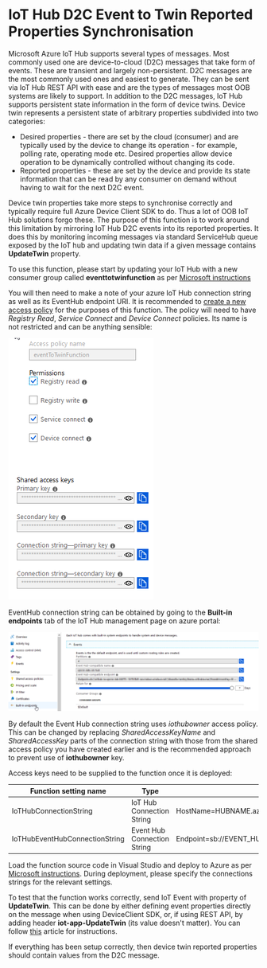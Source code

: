 # IoT Hub D2C Event to Twin Reported Properties Synchronisation

Microsoft Azure IoT Hub supports several types of messages. Most commonly used one are 
device-to-cloud (D2C) messages that take form of events. 
These are transient and largely non-persistent. D2C messages are the most 
commonly used ones and easiest to generate. They can be sent via IoT Hub REST API 
with ease and are the types of messages most OOB systems are likely to support.
In addition to the D2C messages, IoT Hub supports persistent state information in the form of device twins.
Device twin represents a persistent state of arbitrary properties subdivided into two categories:
* Desired properties - there are set by the cloud (consumer) and are typically used by 
the device to change its operation - for example, polling rate, operating mode etc. 
Desired properties allow device operation to be dynamically controlled without changing its code. 
* Reported properties - these are set by the device and provide its state information 
that can be read by any consumer on demand without having to wait for the next D2C event. 

Device twin properties take more steps to synchronise correctly and typically require 
full Azure Device Client SDK to do. Thus a lot of OOB IoT Hub solutions forgo these. 
The purpose of this function is to work around this limitation by mirroring IoT Hub D2C 
events into its reported properties. It does this by monitoring incoming messages via standard
ServiceHub queue exposed by the IoT hub and updating twin data if a given message contains **UpdateTwin** property.

To use this function, please start by updating your IoT Hub with a new consumer group called **eventtotwinfunction** as per [Microsoft instructions](https://github.com/MicrosoftDocs/azure-docs/blob/master/includes/iot-hub-get-started-create-consumer-group.md)

You will then need to make a note of your azure IoT Hub connection string as well as 
its EventHub endpoint URI. It is recommended to [create a new access policy](https://github.com/MicrosoftDocs/azure-docs/blob/master/includes/iot-hub-include-find-custom-connection-string.md) for the purposes of this function. 
The policy will need to have *Registry Read*, *Service Connect* and *Device Connect* policies. Its name is not restricted and can be anything sensible:

![IoT Hub Required Access Policy](./Screenshots/IoT%20Hub%20Access%20Policy.png)

EventHub connection string can be obtained by going to the **Built-in endpoints** tab of the IoT Hub management page on azure portal:

![EventHub Settings](./Screenshots/iot-hub%20-%20Built-in%20endpoints.png)

By default the Event Hub connection string uses *iothubowner* access policy. This can be changed by replacing *SharedAccessKeyName* and *SharedAccessKey* parts of the connection string with those from the shared access policy you have created earlier and is the recommended approach to prevent use of **iothubowner** key. 

Access keys need to be supplied to the function once it is deployed:

| Function setting name | Type | Format |
| --- | --- | --- |
| IoTHubConnectionString | IoT Hub Connection String | HostName=HUBNAME.azure-devices.net;SharedAccessKeyName=ACCESS_POLICY;SharedAccessKey=KEY |
| IoTHubEventHubConnectionString | Event Hub Connection String | Endpoint=sb://EVENT_HUB_ENDPOINT.servicebus.windows.net/;SharedAccessKeyName=ACCESS_POLICY;SharedAccessKey=KEY;EntityPath=HUBNAME |

Load the function source code in Visual Studio and deploy to Azure as per [Microsoft instructions](https://docs.microsoft.com/en-us/azure/azure-functions/functions-develop-vs#publish-to-azure). During deployment, please specify the connections strings for the relevant settings.

To test that the function works correctly, send IoT Event with property of **UpdateTwin**. This can be done by either defining event properties directly on the message when using DeviceClient SDK, or, if using REST API, by adding header **iot-app-UpdateTwin** (its value doesn't matter). You can follow [this](https://medium.com/@murdockcrc/adding-custom-headers-to-your-iot-hub-messages-via-http-rest-endpoint-563e29abe3be) article for instructions.

If everything has been setup correctly, then device twin reported properties should contain values from the D2C message.